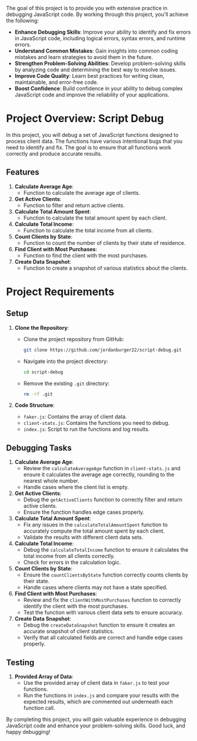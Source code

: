 <aside>
The goal of this project is to provide you with extensive practice in debugging JavaScript code. By working through this project, you'll achieve the following:

- **Enhance Debugging Skills**: Improve your ability to identify and fix errors in JavaScript code, including logical errors, syntax errors, and runtime errors.
- **Understand Common Mistakes**: Gain insights into common coding mistakes and learn strategies to avoid them in the future.
- **Strengthen Problem-Solving Abilities**: Develop problem-solving skills by analyzing code and determining the best way to resolve issues.
- **Improve Code Quality**: Learn best practices for writing clean, maintainable, and error-free code.
- **Boost Confidence**: Build confidence in your ability to debug complex JavaScript code and improve the reliability of your applications.
</aside>

# **Project Overview: Script Debug**

In this project, you will debug a set of JavaScript functions designed to process client data. The functions have various intentional bugs that you need to identify and fix. The goal is to ensure that all functions work correctly and produce accurate results.

## **Features**

1. **Calculate Average Age**:
    - Function to calculate the average age of clients.
2. **Get Active Clients**:
    - Function to filter and return active clients.
3. **Calculate Total Amount Spent**:
    - Function to calculate the total amount spent by each client.
4. **Calculate Total Income**:
    - Function to calculate the total income from all clients.
5. **Count Clients by State**:
    - Function to count the number of clients by their state of residence.
6. **Find Client with Most Purchases**:
    - Function to find the client with the most purchases.
7. **Create Data Snapshot**:
    - Function to create a snapshot of various statistics about the clients.

# **Project Requirements**

## **Setup**

1. **Clone the Repository**:
    - Clone the project repository from GitHub:
        
        ```bash
        git clone https://github.com/jordanburger22/script-debug.git
        
        ```
        
    - Navigate into the project directory:
        
        ```bash
        cd script-debug
        
        ```
        
    - Remove the existing `.git` directory:
        
        ```bash
        rm -rf .git
        
        ```
        
2. **Code Structure**:
    - `faker.js`: Contains the array of client data.
    - `client-stats.js`: Contains the functions you need to debug.
    - `index.js`: Script to run the functions and log results.

## **Debugging Tasks**

1. **Calculate Average Age**:
    - Review the `calculateAverageAge` function in `client-stats.js` and ensure it calculates the average age correctly, rounding to the nearest whole number.
    - Handle cases where the client list is empty.
2. **Get Active Clients**:
    - Debug the `getActiveClients` function to correctly filter and return active clients.
    - Ensure the function handles edge cases properly.
3. **Calculate Total Amount Spent**:
    - Fix any issues in the `calculateTotalAmountSpent` function to accurately compute the total amount spent by each client.
    - Validate the results with different client data sets.
4. **Calculate Total Income**:
    - Debug the `calculateTotalIncome` function to ensure it calculates the total income from all clients correctly.
    - Check for errors in the calculation logic.
5. **Count Clients by State**:
    - Ensure the `countClientsByState` function correctly counts clients by their state.
    - Handle cases where clients may not have a state specified.
6. **Find Client with Most Purchases**:
    - Review and fix the `clientWithMostPurchases` function to correctly identify the client with the most purchases.
    - Test the function with various client data sets to ensure accuracy.
7. **Create Data Snapshot**:
    - Debug the `createDataSnapshot` function to ensure it creates an accurate snapshot of client statistics.
    - Verify that all calculated fields are correct and handle edge cases properly.

## **Testing**

1. **Provided Array of Data**:
    - Use the provided array of client data in `faker.js` to test your functions.
    - Run the functions in `index.js` and compare your results with the expected results, which are commented out underneath each function call.

By completing this project, you will gain valuable experience in debugging JavaScript code and enhance your problem-solving skills. Good luck, and happy debugging!
